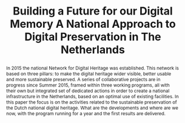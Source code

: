 ---
abstract: 'In 2015 the national Network for Digital Heritage was established. This
  network is based on three pillars: to make the digital heritage wider visible, better
  usable and more sustainable preserved. A series of collaborative projects are in
  progress since Summer 2015, framed within three working programs, all with their
  own but integrated set of dedicated actions in order to create a national infrastructure
  in the Netherlands, based on an optimal use of existing facilities. In this paper
  the focus is on the activities related to the sustainable preservation of the Dutch
  national digital heritage. What are the developments and where are we now, with
  the program running for a year and the first results are delivered.'
creators:
- Ras, Marcel
date: null
document_url: https://services.phaidra.univie.ac.at/api/object/o:502838/download
grand_parent: iPRES
institutions: []
keywords: []
landing_page_url: https://phaidra.univie.ac.at/o:502838
language: eng
layout: publication
license: CC BY-NC-SA 3.0 AT
notes_url: null
parent: iPRES 2016
presentation_url: null
publication_type: paper
size: 155042
source_name: iPRES
title: Building a Future for our Digital Memory A National Approach to Digital Preservation
  in The Netherlands
year: 2016
---